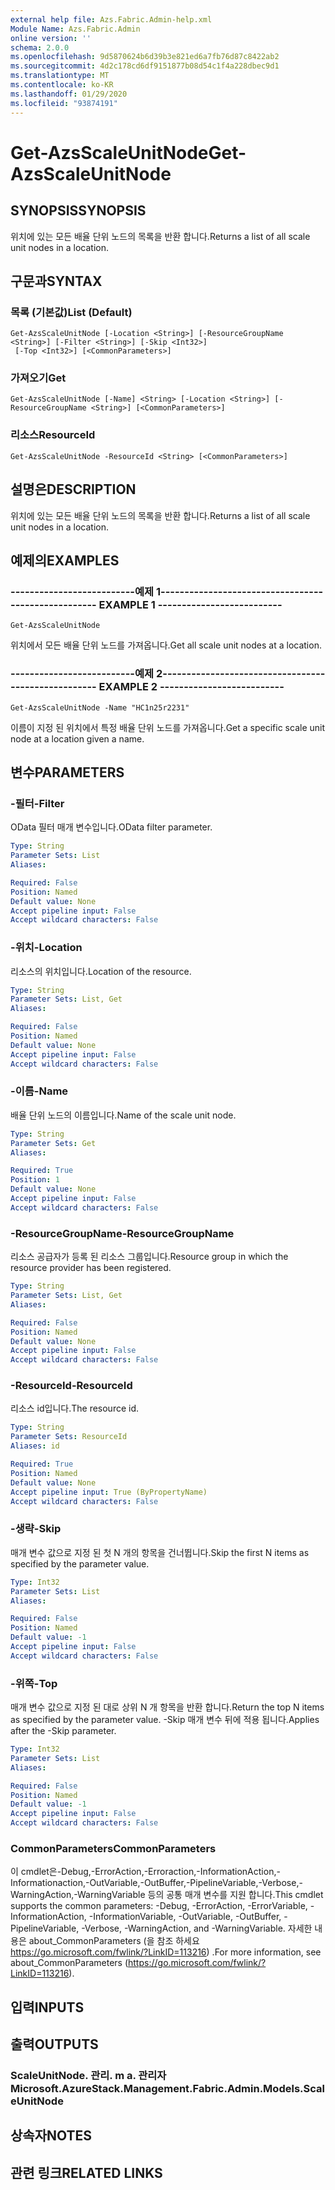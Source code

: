 ```yaml
---
external help file: Azs.Fabric.Admin-help.xml
Module Name: Azs.Fabric.Admin
online version: ''
schema: 2.0.0
ms.openlocfilehash: 9d5870624b6d39b3e821ed6a7fb76d87c8422ab2
ms.sourcegitcommit: 4d2c178cd6df9151877b08d54c1f4a228dbec9d1
ms.translationtype: MT
ms.contentlocale: ko-KR
ms.lasthandoff: 01/29/2020
ms.locfileid: "93874191"
---
```

# <span data-ttu-id="09b8f-101">Get-AzsScaleUnitNode</span><span class="sxs-lookup"><span data-stu-id="09b8f-101">Get-AzsScaleUnitNode</span></span>

## <span data-ttu-id="09b8f-102">SYNOPSIS</span><span class="sxs-lookup"><span data-stu-id="09b8f-102">SYNOPSIS</span></span>
<span data-ttu-id="09b8f-103">위치에 있는 모든 배율 단위 노드의 목록을 반환 합니다.</span><span class="sxs-lookup"><span data-stu-id="09b8f-103">Returns a list of all scale unit nodes in a location.</span></span>

## <span data-ttu-id="09b8f-104">구문과</span><span class="sxs-lookup"><span data-stu-id="09b8f-104">SYNTAX</span></span>

### <span data-ttu-id="09b8f-105">목록 (기본값)</span><span class="sxs-lookup"><span data-stu-id="09b8f-105">List (Default)</span></span>
```
Get-AzsScaleUnitNode [-Location <String>] [-ResourceGroupName <String>] [-Filter <String>] [-Skip <Int32>]
 [-Top <Int32>] [<CommonParameters>]
```

### <span data-ttu-id="09b8f-106">가져오기</span><span class="sxs-lookup"><span data-stu-id="09b8f-106">Get</span></span>
```
Get-AzsScaleUnitNode [-Name] <String> [-Location <String>] [-ResourceGroupName <String>] [<CommonParameters>]
```

### <span data-ttu-id="09b8f-107">리소스</span><span class="sxs-lookup"><span data-stu-id="09b8f-107">ResourceId</span></span>
```
Get-AzsScaleUnitNode -ResourceId <String> [<CommonParameters>]
```

## <span data-ttu-id="09b8f-108">설명은</span><span class="sxs-lookup"><span data-stu-id="09b8f-108">DESCRIPTION</span></span>
<span data-ttu-id="09b8f-109">위치에 있는 모든 배율 단위 노드의 목록을 반환 합니다.</span><span class="sxs-lookup"><span data-stu-id="09b8f-109">Returns a list of all scale unit nodes in a location.</span></span>

## <span data-ttu-id="09b8f-110">예제의</span><span class="sxs-lookup"><span data-stu-id="09b8f-110">EXAMPLES</span></span>

### <span data-ttu-id="09b8f-111">--------------------------예제 1--------------------------</span><span class="sxs-lookup"><span data-stu-id="09b8f-111">-------------------------- EXAMPLE 1 --------------------------</span></span>
```
Get-AzsScaleUnitNode
```

<span data-ttu-id="09b8f-112">위치에서 모든 배율 단위 노드를 가져옵니다.</span><span class="sxs-lookup"><span data-stu-id="09b8f-112">Get all scale unit nodes at a location.</span></span>

### <span data-ttu-id="09b8f-113">--------------------------예제 2--------------------------</span><span class="sxs-lookup"><span data-stu-id="09b8f-113">-------------------------- EXAMPLE 2 --------------------------</span></span>
```
Get-AzsScaleUnitNode -Name "HC1n25r2231"
```

<span data-ttu-id="09b8f-114">이름이 지정 된 위치에서 특정 배율 단위 노드를 가져옵니다.</span><span class="sxs-lookup"><span data-stu-id="09b8f-114">Get a specific scale unit node at a location given a name.</span></span>

## <span data-ttu-id="09b8f-115">변수</span><span class="sxs-lookup"><span data-stu-id="09b8f-115">PARAMETERS</span></span>

### <span data-ttu-id="09b8f-116">-필터</span><span class="sxs-lookup"><span data-stu-id="09b8f-116">-Filter</span></span>
<span data-ttu-id="09b8f-117">OData 필터 매개 변수입니다.</span><span class="sxs-lookup"><span data-stu-id="09b8f-117">OData filter parameter.</span></span>

```yaml
Type: String
Parameter Sets: List
Aliases: 

Required: False
Position: Named
Default value: None
Accept pipeline input: False
Accept wildcard characters: False
```

### <span data-ttu-id="09b8f-118">-위치</span><span class="sxs-lookup"><span data-stu-id="09b8f-118">-Location</span></span>
<span data-ttu-id="09b8f-119">리소스의 위치입니다.</span><span class="sxs-lookup"><span data-stu-id="09b8f-119">Location of the resource.</span></span>

```yaml
Type: String
Parameter Sets: List, Get
Aliases: 

Required: False
Position: Named
Default value: None
Accept pipeline input: False
Accept wildcard characters: False
```

### <span data-ttu-id="09b8f-120">-이름</span><span class="sxs-lookup"><span data-stu-id="09b8f-120">-Name</span></span>
<span data-ttu-id="09b8f-121">배율 단위 노드의 이름입니다.</span><span class="sxs-lookup"><span data-stu-id="09b8f-121">Name of the scale unit node.</span></span>

```yaml
Type: String
Parameter Sets: Get
Aliases: 

Required: True
Position: 1
Default value: None
Accept pipeline input: False
Accept wildcard characters: False
```

### <span data-ttu-id="09b8f-122">-ResourceGroupName</span><span class="sxs-lookup"><span data-stu-id="09b8f-122">-ResourceGroupName</span></span>
<span data-ttu-id="09b8f-123">리소스 공급자가 등록 된 리소스 그룹입니다.</span><span class="sxs-lookup"><span data-stu-id="09b8f-123">Resource group in which the resource provider has been registered.</span></span>

```yaml
Type: String
Parameter Sets: List, Get
Aliases: 

Required: False
Position: Named
Default value: None
Accept pipeline input: False
Accept wildcard characters: False
```

### <span data-ttu-id="09b8f-124">-ResourceId</span><span class="sxs-lookup"><span data-stu-id="09b8f-124">-ResourceId</span></span>
<span data-ttu-id="09b8f-125">리소스 id입니다.</span><span class="sxs-lookup"><span data-stu-id="09b8f-125">The resource id.</span></span>

```yaml
Type: String
Parameter Sets: ResourceId
Aliases: id

Required: True
Position: Named
Default value: None
Accept pipeline input: True (ByPropertyName)
Accept wildcard characters: False
```

### <span data-ttu-id="09b8f-126">-생략</span><span class="sxs-lookup"><span data-stu-id="09b8f-126">-Skip</span></span>
<span data-ttu-id="09b8f-127">매개 변수 값으로 지정 된 첫 N 개의 항목을 건너뜁니다.</span><span class="sxs-lookup"><span data-stu-id="09b8f-127">Skip the first N items as specified by the parameter value.</span></span>

```yaml
Type: Int32
Parameter Sets: List
Aliases: 

Required: False
Position: Named
Default value: -1
Accept pipeline input: False
Accept wildcard characters: False
```

### <span data-ttu-id="09b8f-128">-위쪽</span><span class="sxs-lookup"><span data-stu-id="09b8f-128">-Top</span></span>
<span data-ttu-id="09b8f-129">매개 변수 값으로 지정 된 대로 상위 N 개 항목을 반환 합니다.</span><span class="sxs-lookup"><span data-stu-id="09b8f-129">Return the top N items as specified by the parameter value.</span></span>
<span data-ttu-id="09b8f-130">-Skip 매개 변수 뒤에 적용 됩니다.</span><span class="sxs-lookup"><span data-stu-id="09b8f-130">Applies after the -Skip parameter.</span></span>

```yaml
Type: Int32
Parameter Sets: List
Aliases: 

Required: False
Position: Named
Default value: -1
Accept pipeline input: False
Accept wildcard characters: False
```

### <span data-ttu-id="09b8f-131">CommonParameters</span><span class="sxs-lookup"><span data-stu-id="09b8f-131">CommonParameters</span></span>
<span data-ttu-id="09b8f-132">이 cmdlet은-Debug,-ErrorAction,-Erroraction,-InformationAction,-Informationaction,-OutVariable,-OutBuffer,-PipelineVariable,-Verbose,-WarningAction,-WarningVariable 등의 공통 매개 변수를 지원 합니다.</span><span class="sxs-lookup"><span data-stu-id="09b8f-132">This cmdlet supports the common parameters: -Debug, -ErrorAction, -ErrorVariable, -InformationAction, -InformationVariable, -OutVariable, -OutBuffer, -PipelineVariable, -Verbose, -WarningAction, and -WarningVariable.</span></span> <span data-ttu-id="09b8f-133">자세한 내용은 about_CommonParameters (을 참조 하세요 https://go.microsoft.com/fwlink/?LinkID=113216) .</span><span class="sxs-lookup"><span data-stu-id="09b8f-133">For more information, see about_CommonParameters (https://go.microsoft.com/fwlink/?LinkID=113216).</span></span>

## <span data-ttu-id="09b8f-134">입력</span><span class="sxs-lookup"><span data-stu-id="09b8f-134">INPUTS</span></span>

## <span data-ttu-id="09b8f-135">출력</span><span class="sxs-lookup"><span data-stu-id="09b8f-135">OUTPUTS</span></span>

### <span data-ttu-id="09b8f-136">ScaleUnitNode. 관리. m a. 관리자</span><span class="sxs-lookup"><span data-stu-id="09b8f-136">Microsoft.AzureStack.Management.Fabric.Admin.Models.ScaleUnitNode</span></span>

## <span data-ttu-id="09b8f-137">상속자</span><span class="sxs-lookup"><span data-stu-id="09b8f-137">NOTES</span></span>

## <span data-ttu-id="09b8f-138">관련 링크</span><span class="sxs-lookup"><span data-stu-id="09b8f-138">RELATED LINKS</span></span>

